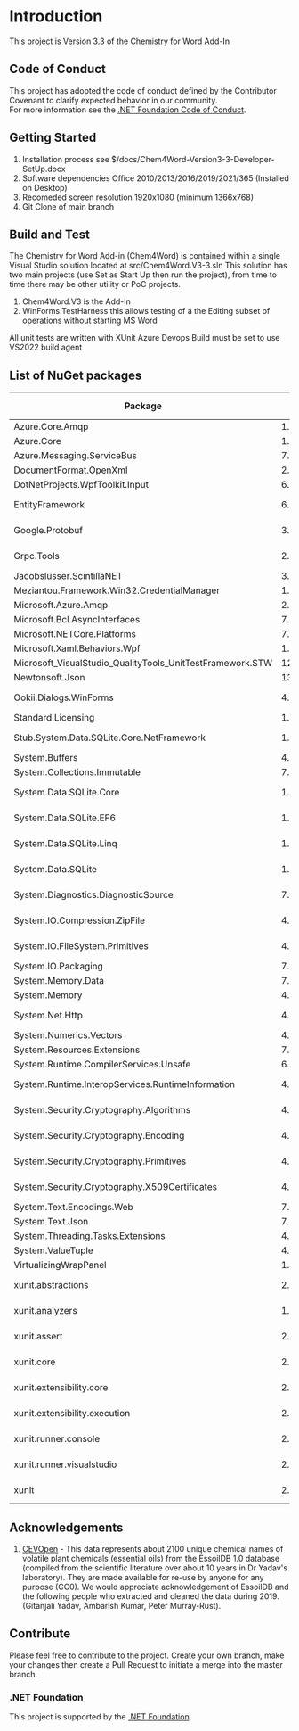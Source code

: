 # Introduction 
This project is Version 3.3 of the Chemistry for Word Add-In

## Code of Conduct
This project has adopted the code of conduct defined by the Contributor Covenant to clarify expected behavior in our community.<br>
For more information see the [.NET Foundation Code of Conduct](https://dotnetfoundation.org/code-of-conduct). 

## Getting Started
1.	Installation process see $/docs/Chem4Word-Version3-3-Developer-SetUp.docx
2.	Software dependencies Office 2010/2013/2016/2019/2021/365 (Installed on Desktop)
3.	Recomeded screen resolution 1920x1080 (minimum 1366x768)
4.	Git Clone of main branch

## Build and Test
The Chemistry for Word Add-in (Chem4Word) is contained within a single Visual Studio solution located at src/Chem4Word.V3-3.sln
This solution has two main projects (use Set as Start Up then run the project), from time to time there may be other utility or PoC projects.
1. Chem4Word.V3 is the Add-In
2. WinForms.TestHarness this allows testing of a the Editing subset of operations without starting MS Word

All unit tests are written with XUnit
Azure Devops Build must be set to use VS2022 build agent

## List of NuGet packages
| Package | Version | Licence | Reference Count |
|--|--|--|--|
|Azure.Core.Amqp|1.3.0|MIT|2|
|Azure.Core|1.32.0|MIT|2|
|Azure.Messaging.ServiceBus|7.14.0|MIT|2|
|DocumentFormat.OpenXml|2.20.0|MIT|2|
|DotNetProjects.WpfToolkit.Input|6.1.94|MS-PL|1|
|EntityFramework|6.4.4|Apache-2.0|3|
|Google.Protobuf|3.23.0|BSD-3-Clause|1|
|Grpc.Tools|2.54.0|Apache-2.0|1|
|Jacobslusser.ScintillaNET|3.6.3|MIT|1|
|Meziantou.Framework.Win32.CredentialManager|1.4.2|MIT|1|
|Microsoft.Azure.Amqp|2.6.2|MIT|2|
|Microsoft.Bcl.AsyncInterfaces|7.0.0|MIT|2|
|Microsoft.NETCore.Platforms|7.0.2|MIT|2|
|Microsoft.Xaml.Behaviors.Wpf|1.1.39|MIT|1|
|Microsoft_VisualStudio_QualityTools_UnitTestFramework.STW|12.0.21005.1|Microsoft|1|
|Newtonsoft.Json|13.0.3|MIT|18|
|Ookii.Dialogs.WinForms|4.0.0|BSD-3-Clause|2|
|Standard.Licensing|1.1.5||1|
|Stub.System.Data.SQLite.Core.NetFramework|1.0.117.0|Public Domain|3|
|System.Buffers|4.5.1|MIT|6|
|System.Collections.Immutable|7.0.0|MIT|1|
|System.Data.SQLite.Core|1.0.117.0|Public Domain|3|
|System.Data.SQLite.EF6|1.0.117.0|Public Domain|3|
|System.Data.SQLite.Linq|1.0.117.0|Public Domain|3|
|System.Data.SQLite|1.0.117.0|Public Domain|3|
|System.Diagnostics.DiagnosticSource|7.0.2|Public Domain|2|
|System.IO.Compression.ZipFile|4.3.0|MS-.NET-Library|3|
|System.IO.FileSystem.Primitives|4.3.0|MS-.NET-Library|2|
|System.IO.Packaging|7.0.0|MIT|2|
|System.Memory.Data|7.0.0|MIT|2|
|System.Memory|4.5.5|MIT|6|
|System.Net.Http|4.3.4|MS-.NET-Library|10|
|System.Numerics.Vectors|4.5.0|MIT|6|
|System.Resources.Extensions|7.0.0|MIT|2|
|System.Runtime.CompilerServices.Unsafe|6.0.0|MIT|6|
|System.Runtime.InteropServices.RuntimeInformation|4.3.0|MS-.NET-Library|2|
|System.Security.Cryptography.Algorithms|4.3.1|MS-.NET-Library|10|
|System.Security.Cryptography.Encoding|4.3.0|MS-.NET-Library|10|
|System.Security.Cryptography.Primitives|4.3.0|MS-.NET-Library|10|
|System.Security.Cryptography.X509Certificates|4.3.2|MS-.NET-Library|10|
|System.Text.Encodings.Web|7.0.0|MIT|2|
|System.Text.Json|7.0.2|MIT|2|
|System.Threading.Tasks.Extensions|4.5.4|MIT|2|
|System.ValueTuple|4.5.0|MIT|5|
|VirtualizingWrapPanel|1.5.7|MIT|1|
|xunit.abstractions|2.0.3|Apache-2.0|1|
|xunit.analyzers|1.1.0|Apache-2.0|1|
|xunit.assert|2.4.2|Apache-2.0|1|
|xunit.core|2.4.2|Apache-2.0|1|
|xunit.extensibility.core|2.4.2|Apache-2.0|1|
|xunit.extensibility.execution|2.4.2|Apache-2.0|1|
|xunit.runner.console|2.4.2|Apache-2.0|1|
|xunit.runner.visualstudio|2.4.5|Apache-2.0|1|
|xunit|2.4.2|Apache-2.0|1|

## Acknowledgements
1. [CEVOpen](https://github.com/petermr/CEVOpen) - This data represents about 2100 unique chemical names of volatile plant chemicals (essential oils) from the EssoilDB 1.0 database (compiled from the scientific literature over about 10 years in Dr Yadav's laboratory). They are made available for re-use by anyone for any purpose (CC0). We would appreciate acknowledgement of EssoilDB and the following people who extracted and cleaned the data during 2019. (Gitanjali Yadav, Ambarish Kumar, Peter Murray-Rust).

## Contribute
Please feel free to contribute to the project.
Create your own branch, make your changes then create a Pull Request to initiate a merge into the master branch.

### .NET Foundation
This project is supported by the [.NET Foundation](https://dotnetfoundation.org).
